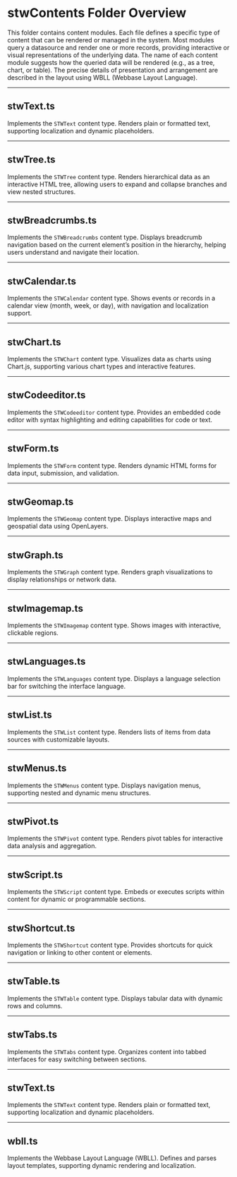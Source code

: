 # stwContents Folder Overview

This folder contains content modules. Each file defines a specific type of content that can be rendered or managed in the system. Most modules query a datasource and render one or more records, providing interactive or visual representations of the underlying data. The name of each content module suggests how the queried data will be rendered (e.g., as a tree, chart, or table). The precise details of presentation and arrangement are described in the layout using WBLL (Webbase Layout Language).

---

## stwText.ts

Implements the `STWText` content type. Renders plain or formatted text, supporting localization and dynamic placeholders.

---

## stwTree.ts

Implements the `STWTree` content type. Renders hierarchical data as an interactive HTML tree, allowing users to expand and collapse branches and view nested structures.

---

## stwBreadcrumbs.ts

Implements the `STWBreadcrumbs` content type. Displays breadcrumb navigation based on the current element’s position in the hierarchy, helping users understand and navigate their location.

---

## stwCalendar.ts

Implements the `STWCalendar` content type. Shows events or records in a calendar view (month, week, or day), with navigation and localization support.

---

## stwChart.ts

Implements the `STWChart` content type. Visualizes data as charts using Chart.js, supporting various chart types and interactive features.

---

## stwCodeeditor.ts

Implements the `STWCodeeditor` content type. Provides an embedded code editor with syntax highlighting and editing capabilities for code or text.

---

## stwForm.ts

Implements the `STWForm` content type. Renders dynamic HTML forms for data input, submission, and validation.

---

## stwGeomap.ts

Implements the `STWGeomap` content type. Displays interactive maps and geospatial data using OpenLayers.

---

## stwGraph.ts

Implements the `STWGraph` content type. Renders graph visualizations to display relationships or network data.

---

## stwImagemap.ts

Implements the `STWImagemap` content type. Shows images with interactive, clickable regions.

---

## stwLanguages.ts

Implements the `STWLanguages` content type. Displays a language selection bar for switching the interface language.

---

## stwList.ts

Implements the `STWList` content type. Renders lists of items from data sources with customizable layouts.

---

## stwMenus.ts

Implements the `STWMenus` content type. Displays navigation menus, supporting nested and dynamic menu structures.

---

## stwPivot.ts

Implements the `STWPivot` content type. Renders pivot tables for interactive data analysis and aggregation.

---

## stwScript.ts

Implements the `STWScript` content type. Embeds or executes scripts within content for dynamic or programmable sections.

---

## stwShortcut.ts

Implements the `STWShortcut` content type. Provides shortcuts for quick navigation or linking to other content or elements.

---

## stwTable.ts

Implements the `STWTable` content type. Displays tabular data with dynamic rows and columns.

---

## stwTabs.ts

Implements the `STWTabs` content type. Organizes content into tabbed interfaces for easy switching between sections.

---

## stwText.ts

Implements the `STWText` content type. Renders plain or formatted text, supporting localization and dynamic placeholders.

---

## wbll.ts

Implements the Webbase Layout Language (WBLL). Defines and parses layout templates, supporting dynamic rendering and localization.